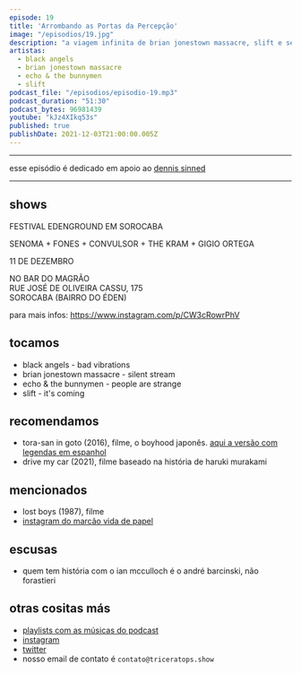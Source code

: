 ```yaml
---
episode: 19
title: 'Arrombando as Portas da Percepção'
image: "/episodios/19.jpg"
description: "a viagem infinita de brian jonestown massacre, slift e seu fuzz alienígena sem miséria, a psicodelia xamâmica da black angels e echo & the bunnymen e o grande clássico gótico juvenil dos anos 80"
artistas:
  - black angels
  - brian jonestown massacre
  - echo & the bunnymen
  - slift
podcast_file: "/episodios/episodio-19.mp3"
podcast_duration: "51:30"
podcast_bytes: 96981439
youtube: "kJz4XIkq53s"
published: true
publishDate: 2021-12-03T21:00:00.005Z
---
```

---

esse episódio é dedicado em apoio ao [dennis sinned](https://www.instagram.com/denniseocaodameianoite/)

---

## shows

FESTIVAL EDENGROUND EM SOROCABA

SENOMA + FONES + CONVULSOR + THE KRAM + GIGIO ORTEGA

11 DE DEZEMBRO

NO BAR DO MAGRÃO \
RUE JOSÉ DE OLIVEIRA CASSU, 175 \
SOROCABA (BAIRRO DO ÉDEN)

para mais infos: https://www.instagram.com/p/CW3cRowrPhV

## tocamos

* black angels - bad vibrations
* brian jonestown massacre - silent stream
* echo & the bunnymen - people are strange
* slift - it's coming

## recomendamos

* tora-san in goto (2016), filme, o boyhood japonês. [aqui a versão com legendas em espanhol](https://www.youtube.com/watch?v=rVfEELrl8CQ)
* drive my car (2021), filme baseado na história de haruki murakami

## mencionados

* lost boys (1987), filme
* [instagram do marcão vida de papel](https://www.instagram.com/marcosvidadepapel/)

## escusas

* quem tem história com o ian mcculloch é o andré barcinski, não forastieri

## otras cositas más

* [playlists com as músicas do podcast](https://www.triceratops.show/playlists/)
* [instagram](https://www.instagram.com/triceratops.show/)
* [twitter](https://twitter.com/TriceratopsShow/)
* nosso email de contato é `contato@triceratops.show`